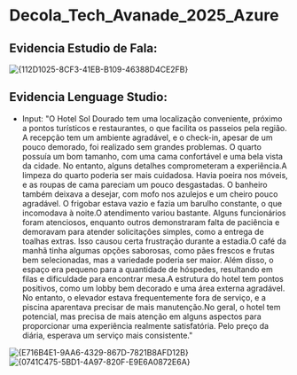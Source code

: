 # Decola_Tech_Avanade_2025_Azure

## Evidencia Estudio de Fala:
![{112D1025-8CF3-41EB-B109-46388D4CE2FB}](https://github.com/user-attachments/assets/323b8c49-5649-4deb-a893-7db5a1e03ad6)

## Evidencia Lenguage Studio:

- Input:
"O Hotel Sol Dourado tem uma localização conveniente, próximo a pontos turísticos e restaurantes, o que facilita os passeios pela região. A recepção tem um ambiente agradável, e o check-in, apesar de um pouco demorado, foi realizado sem grandes problemas. O quarto possuía um bom tamanho, com uma cama confortável e uma bela vista da cidade. No entanto, alguns detalhes comprometeram a experiência.A limpeza do quarto poderia ser mais cuidadosa. Havia poeira nos móveis, e as roupas de cama pareciam um pouco desgastadas. O banheiro também deixava a desejar, com mofo nos azulejos e um cheiro pouco agradável. O frigobar estava vazio e fazia um barulho constante, o que incomodava à noite.O atendimento variou bastante. Alguns funcionários foram atenciosos, enquanto outros demonstraram falta de paciência e demoravam para atender solicitações simples, como a entrega de toalhas extras. Isso causou certa frustração durante a estadia.O café da manhã tinha algumas opções saborosas, como pães frescos e frutas bem selecionadas, mas a variedade poderia ser maior. Além disso, o espaço era pequeno para a quantidade de hóspedes, resultando em filas e dificuldade para encontrar mesa.A estrutura do hotel tem pontos positivos, como um lobby bem decorado e uma área externa agradável. No entanto, o elevador estava frequentemente fora de serviço, e a piscina aparentava precisar de mais manutenção.No geral, o hotel tem potencial, mas precisa de mais atenção em alguns aspectos para proporcionar uma experiência realmente satisfatória. Pelo preço da diária, esperava um serviço mais consistente."

![{E716B4E1-9AA6-4329-867D-7821B8AFD12B}](https://github.com/user-attachments/assets/30334c42-2e37-4da4-8807-31d67136d56d)
![{0741C475-5BD1-4A97-820F-E9E6A0872E6A}](https://github.com/user-attachments/assets/f380cb3d-21f5-48fc-8dee-4efbe6ff2085)

